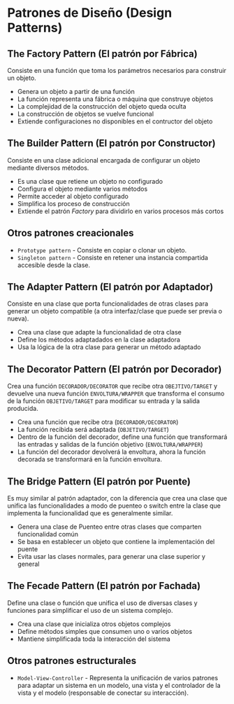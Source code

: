 # Patrones de Diseño (Design Patterns)

## The Factory Pattern (El patrón por Fábrica)

Consiste en una función que toma los parámetros necesarios para construir un objeto.

* Genera un objeto a partir de una función
* La función representa una fábrica o máquina que construye objetos
* La complejidad de la construcción del objeto queda oculta
* La construcción de objetos se vuelve funcional
* Extiende configuraciones no disponibles en el contructor del objeto

## The Builder Pattern (El patrón por Constructor)

Consiste en una clase adicional encargada de configurar un objeto mediante diversos métodos.

* Es una clase que retiene un objeto no configurado
* Configura el objeto mediante varios métodos
* Permite acceder al objeto configurado
* Simplifica los proceso de construcción
* Extiende el patrón *Factory* para dividirlo en varios procesos más cortos

## Otros patrones creacionales

* `Prototype pattern` - Consiste en copiar o clonar un objeto.
* `Singleton pattern` - Consiste en retener una instancia compartida accesible desde la clase.

## The Adapter Pattern (El patrón por Adaptador)

Consiste en una clase que porta funcionalidades de otras clases para generar un objeto compatible (a otra interfaz/clase que puede ser previa o nueva).

* Crea una clase que adapte la funcionalidad de otra clase
* Define los métodos adaptadados en la clase adaptadora
* Usa la lógica de la otra clase para generar un método adaptado

## The Decorator Pattern (El patrón por Decorador)

Crea una función `DECORADOR/DECORATOR` que recibe otra `OBEJTIVO/TARGET` y devuelve una nueva función `ENVOLTURA/WRAPPER` que transforma el consumo de la función `OBJETIVO/TARGET` para modificar su entrada y la salida producida.

* Crea una función que recibe otra (`DECORADOR/DECORATOR`)
* La función recibida será adaptada (`OBJETIVO/TARGET`)
* Dentro de la función del decorador, define una función que transformará las entradas y salidas de la función objetivo (`ENVOLTURA/WRAPPER`)
* La función del decorador devolverá la envoltura, ahora la función decorada se transformará en la función envoltura.

## The Bridge Pattern (El patrón por Puente)

Es muy similar al patrón adaptador, con la diferencia que crea una clase que unifica las funcionalidades a modo de puenteo o switch entre la clase que implementa la funcionalidad que es generalmente similar.

* Genera una clase de Puenteo entre otras clases que comparten funcionalidad común
* Se basa en establecer un objeto que contiene la implementación del puente
* Evita usar las clases normales, para generar una clase superior y general

## The Fecade Pattern (El patrón por Fachada)

Define una clase o función que unifica el uso de diversas clases y funciones para simplificar el uso de un sistema complejo.

* Crea una clase que inicializa otros objetos complejos
* Define métodos simples que consumen uno o varios objetos
* Mantiene simplificada toda la interacción del sistema

## Otros patrones estructurales

* `Model-View-Controller` - Representa la unificación de varios patrones para adaptar un sistema en un modelo, una vista y el controlador de la vista y el modelo (responsable de conectar su interacción).